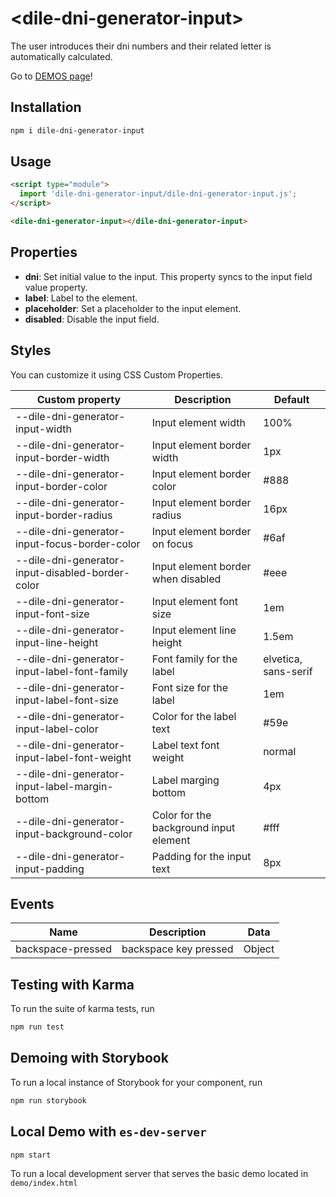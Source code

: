 # \<dile-dni-generator-input>

The user introduces their dni numbers and their related letter is automatically calculated.

Go to [DEMOS page](https://dile-dni-generator-input.polydile.com)!

## Installation
```bash
npm i dile-dni-generator-input
```

## Usage
```html
<script type="module">
  import 'dile-dni-generator-input/dile-dni-generator-input.js';
</script>

<dile-dni-generator-input></dile-dni-generator-input>
```

## Properties

- **dni**: Set initial value to the input. This property syncs to the input field value property.
- **label**: Label to the element.
- **placeholder**: Set a placeholder to the input element.
- **disabled**: Disable the input field.


## Styles

You can customize it using CSS Custom Properties.

Custom property | Description | Default
----------------|-------------|---------
--dile-dni-generator-input-width | Input element width | 100%
--dile-dni-generator-input-border-width | Input element border width | 1px
--dile-dni-generator-input-border-color | Input element border color | #888
--dile-dni-generator-input-border-radius | Input element border radius | 16px
--dile-dni-generator-input-focus-border-color | Input element border on focus | #6af
--dile-dni-generator-input-disabled-border-color | Input element border when disabled | #eee
--dile-dni-generator-input-font-size | Input element font size | 1em
--dile-dni-generator-input-line-height | Input element line height | 1.5em
--dile-dni-generator-input-label-font-family | Font family for the label | elvetica, sans-serif
--dile-dni-generator-input-label-font-size | Font size for the label | 1em
--dile-dni-generator-input-label-color | Color for the label text | #59e
--dile-dni-generator-input-label-font-weight | Label text font weight | normal
--dile-dni-generator-input-label-margin-bottom | Label marging bottom | 4px
--dile-dni-generator-input-background-color | Color for the background input element | #fff
--dile-dni-generator-input-padding | Padding for the input text | 8px

## Events

| Name | Description | Data |
| -----| ----------- | ---- |
| backspace-pressed | backspace key pressed| Object |


## Testing with Karma
To run the suite of karma tests, run
```bash
npm run test
```
## Demoing with Storybook
To run a local instance of Storybook for your component, run
```bash
npm run storybook
```

## Local Demo with `es-dev-server`
```bash
npm start
```
To run a local development server that serves the basic demo located in `demo/index.html`
